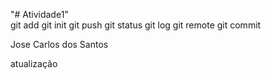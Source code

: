 "# Atividade1"  
git add
git init
git push
git status
git log
git remote
git commit

Jose Carlos dos Santos

atualização
